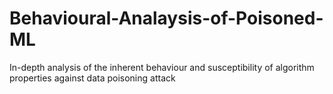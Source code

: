 # Behavioural-Analaysis-of-Poisoned-ML
In-depth analysis of the inherent behaviour and susceptibility of algorithm properties against data poisoning attack
